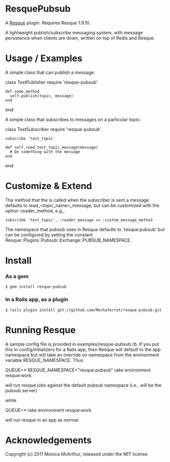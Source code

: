ResquePubsub
============

A [Resque][rq] plugin. Requires Resque 1.9.10.

A lightweight publish/subscribe messaging system, with message persistence when clients are down, written on top of Redis and Resque.


Usage / Examples
================

A simple class that can publish a message:

  class TestPublisher
    require 'resque-pubsub'
    
    def some_method
      self.publish(topic, message)
    end
  end


A simple class that subscribes to messages on a particular topic:

  class TestSubscriber
    require 'resque-pubsub'
  
    subscribe 'test_topic'
    
    def self.read_test_topic_message(message)
      # Do something with the message
    end
  end


Customize & Extend
==================

The method that the is called when the subscriber is sent a message defaults to read_<topic_name>_message, 
but can be customized with the option :reader_method, e.g.,

    subscribe 'test_topic', :reader_message => :custom_message_method
    
The namespace that pubsub uses in Resque defaults to 'resque:pubsub' but can be configured by setting the constant 
Resque::Plugins::Pubsub::Exchange::PUBSUB_NAMESPACE.


Install
=======

### As a gem

    $ gem install resque-pubsub

### In a Rails app, as a plugin

    $ rails plugin install git://github.com/Mechaferret/resque-pubsub.git


Running Resque
==============

A sample config file is provided in examples/resque-pubsub.rb. If you put this in config/initializers for a Rails app,
then Resque will default to the app namespace but will take an override on namespace from the environment variable RESQUE_NAMESPACE. Thus

  QUEUE=* RESQUE_NAMESPACE="resque:pubsub" rake environment resque:work

will run resque jobs against the default pubsub namespace (i.e., will be the pubsub server)

while 

  QUEUE=* rake environment resque:work

will run resque in an app as normal.


Acknowledgements
================

Copyright (c) 2011 Monica McArthur, released under the MIT license.

[rq]: http://github.com/defunkt/resque
